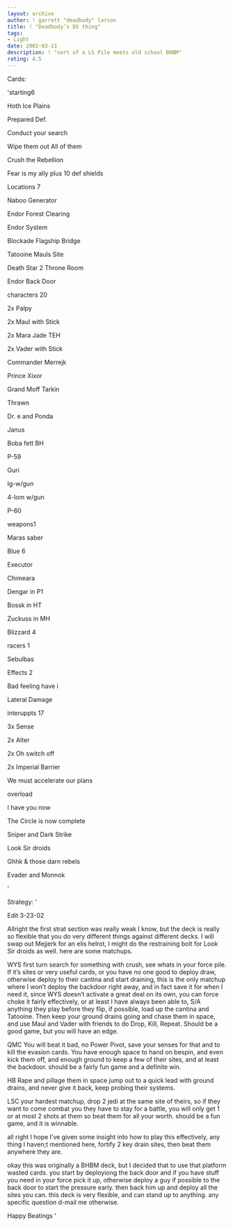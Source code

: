 ```yaml
---
layout: archive
author: ! garrett "deadbody" larson
title: ! "Deadbody’s DS thing"
tags:
- Light
date: 2002-03-21
description: ! "sort of a LS Pile meets old school BHBM"
rating: 4.5
---
```

Cards: 

'starting6

Hoth Ice Plains

Prepared Def.

Conduct your search

Wipe them out All of them

Crush the Rebellion

Fear is my ally plus 10 def shields


Locations 7

Naboo Generator

Endor Forest Clearing

Endor System

Blockade Flagship Bridge

Tatooine Mauls Site

Death Star 2 Throne Room

Endor Back Door


characters 20

2x Palpy

2x Maul with Stick

2x Mara Jade TEH

2x Vader with Stick

Commander Merrejk

Prince Xixor

Grand Moff Tarkin

Thrawn

Dr. e and Ponda

Janus

Boba fett BH

P-59

Guri

Ig-w/gun

4-lom w/gun

P-60


weapons1

Maras saber


Blue 6

Executor

Chimeara

Dengar in P1

Bossk in HT

Zuckuss in MH

Blizzard 4


racers 1

Sebulbas


Effects 2

Bad feeling have i

Lateral Damage


interuppts 17

3x Sense

2x Alter

2x Oh switch off

2x Imperial Barrier

We must accelerate our plans

overload

I have you now

The Circle is now complete

Sniper and Dark Strike

Look Sir droids

Ghhk & those darn rebels

Evader and Monnok


'

Strategy: '

Edit 3-23-02 

Allright the first strat section was really weak I know, but the deck is really so flexible that you do very different things against different decks.  I will swap out Mejjerk for an elis helrot, I might do the restraining bolt for Look Sir droids as well.  here are some matchups.


WYS first turn search for something with crush, see whats in your force pile.  If it’s sites or very useful cards, or you have no one good to deploy draw, otherwise deploy to their cantina and start draining, this is the only matchup where I won’t deploy the backdoor right away, and in fact save it for when I need it, since WYS doesn’t activate a great deal on its own, you can force choke it fairly effectively, or at least I have always been able to, S/A anything they play before they flip, if possible, load up the cantina and Tatooine.  Then keep your ground drains going and chase them in space, and use Maul and Vader with friends to do Drop, Kill, Repeat.  Should be a good game, but you will have an edge.


QMC  You will beat it bad, no Power Pivot, save your senses for that and to kill the evasion cards.  You  have enough space to hand on bespin, and even kick them off, and enough ground to keep a few of their sites, and at least the backdoor.  should be a fairly fun game and a definite win.


HB Rape and pillage them in space jump out to a quick lead with ground drains, and never give it back, keep probing their systems.


LSC your hardest matchup, drop 2 jedi at the same site of theirs, so if they want to come combat you they have to stay for a battle, you will only get 1 or at most 2 shots at them so beat them for all your worth.  should be a fun game, and it is winnable.


all right I hope I’ve given some insight into how to play this effectively, any thing I haven;t mentioned here, fortify 2 key drain sites, then beat them anywhere they are.





okay this was originally a BHBM deck, but I decided that to use that platform wasted cards.  you start by deployiong the back door and if you have stuff you need in your force pick it up, otherwise deploy a guy if possible to the back door to start the pressure early.  then back him up and deploy all the sites you can.  this deck is very flexible, and can stand up to anything.  any specific question d-mail me otherwise.


Happy Beatings  '